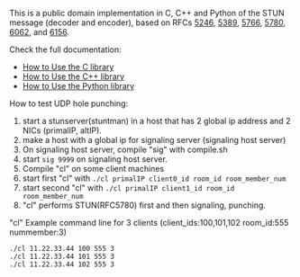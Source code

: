 This is a public domain implementation in C, C++ and Python of the STUN message
(decoder and encoder), based on RFCs [5246](http://www.iana.org/go/rfc5246),
[5389](http://www.iana.org/go/rfc5389), [5766](http://www.iana.org/go/rfc5766),
[5780](http://www.iana.org/go/rfc5780), [6062](http://www.iana.org/go/rfc6062),
and [6156](http://www.iana.org/go/rfc6156).

Check the full documentation:

  * [How to Use the C library](https://github.com/guibv/stun-msg/wiki/How-to-use-the-C-library)
  * [How to Use the C++ library](https://github.com/guibv/stun-msg/wiki/How-to-use-the-CPP-library)
  * [How to Use the Python library](https://github.com/guibv/stun-msg/wiki/How-to-use-the-Python-library)


How to test UDP hole punching:

1. start a stunserver(stuntman) in a host that has 2 global ip address and 2 NICs (primalIP, altIP).
2. make a host with a global ip for signaling server (signaling host server)
3. On signaling host server, compile "sig" with compile.sh
4. start ```sig 9999``` on signaling host server.
5. Compile "cl" on some client machines
6. start first "cl" with  ```./cl primalIP client0_id room_id room_member_num```
7. start second "cl" with ```./cl primalIP client1_id room_id room_member_num```
8. "cl" performs STUN(RFC5780) first and then signaling, punching.

"cl" Example command line for 3 clients (client_ids:100,101,102 room_id:555 nummember:3)

```
./cl 11.22.33.44 100 555 3
./cl 11.22.33.44 101 555 3
./cl 11.22.33.44 102 555 3
```

